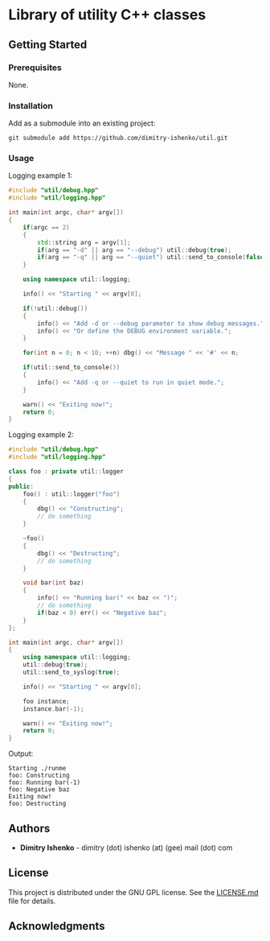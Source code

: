 # Library of utility C++ classes

## Getting Started

### Prerequisites

None.

### Installation

Add as a submodule into an existing project:
```
git submodule add https://github.com/dimitry-ishenko/util.git
```

### Usage

Logging example 1:
```c++
#include "util/debug.hpp"
#include "util/logging.hpp"

int main(int argc, char* argv[])
{
    if(argc == 2)
    {
        std::string arg = argv[1];
        if(arg == "-d" || arg == "--debug") util::debug(true);
        if(arg == "-q" || arg == "--quiet") util::send_to_console(false);
    }

    using namespace util::logging;

    info() << "Starting " << argv[0];

    if(!util::debug())
    {
        info() << "Add -d or --debug parameter to show debug messages.";
        info() << "Or define the DEBUG environment variable.";
    }

    for(int n = 0; n < 10; ++n) dbg() << "Message " << '#' << n;

    if(util::send_to_console())
    {
        info() << "Add -q or --quiet to run in quiet mode.";
    }

    warn() << "Exiting now!";
    return 0;
}
```

Logging example 2:
```c++
#include "util/debug.hpp"
#include "util/logging.hpp"

class foo : private util::logger
{
public:
    foo() : util::logger("foo")
    {
        dbg() << "Constructing";
        // do something
    }

    ~foo()
    {
        dbg() << "Destructing";
        // do something
    }

    void bar(int baz)
    {
        info() << "Running bar(" << baz << ")";
        // do something
        if(baz < 0) err() << "Negative baz";
    }
};

int main(int argc, char* argv[])
{
    using namespace util::logging;
    util::debug(true);
    util::send_to_syslog(true);

    info() << "Starting " << argv[0];

    foo instance;
    instance.bar(-1);

    warn() << "Exiting now!";
    return 0;
}
```
Output:
```
Starting ./runme
foo: Constructing
foo: Running bar(-1)
foo: Negative baz
Exiting now!
foo: Destructing
```

## Authors

* **Dimitry Ishenko** - dimitry (dot) ishenko (at) (gee) mail (dot) com

## License

This project is distributed under the GNU GPL license. See the
[LICENSE.md](LICENSE.md) file for details.

## Acknowledgments
